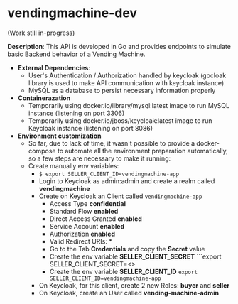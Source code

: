# vendingmachine-dev

(Work still in-progress)

**Description**: This API is developed in Go and provides endpoints to simulate basic Backend behavior of a Vending Machine.

- **External Dependencies**: 
    - User's Authentication / Authorization handled by keycloak (gocloak library is used to make API communication with keycloak instance)
    - MySQL as a database to persist necessary information properly
- **Containerazation**
    - Temporarily using docker.io/library/mysql:latest image to run MySQL instance (listening on port 3306)
    - Temporarily using docker.io/jboss/keycloak:latest image to run Keycloak instance (listening on port 8086)
- **Environment customization**
    - So far, due to lack of time, it wasn't possible to provide a docker-compose to automate all the environment preparation automatically, so a few steps are necessary to make it running:
    - Create manually env variables: 
        - ```$ export SELLER_CLIENT_ID=vendingmachine-app```
        - Login to Keycloak as admin:admin and create a realm called **vendingmachine**
        - Create on Keycloak an Client called ```vendingmachine-app```
            - Access Type **confidential**
            - Standard Flow **enabled**
            - Direct Access Granted **enabled**
            - Service Account **enabled**
            - Authorization **enabled**
            - Valid Redirect URIs: *
            - Go to the Tab **Credentials** and copy the **Secret** value
            - Create the env variable **SELLER_CLIENT_SECRET** ```export SELLER_CLIENT_SECRET=<<the-secret-you-copied-on-previous-step>>
            - Create the env variable **SELLER_CLIENT_ID** ```export SELLER_CLIENT_ID=vendingmachine-app```
        - On Keycloak, for this client, create 2 new Roles: **buyer** and **seller**
        - On Keycloak, create an User called **vending-machine-admin**
